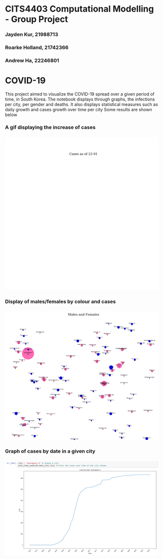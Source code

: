 # CITS4403 Computational Modelling - Group Project
### Jayden Kur, 21988713
### Roarke Holland, 21742366
### Andrew Ha, 22246801
# COVID-19 
This project aimed to visualize the COVID-19 spread over a given period of time, in South Korea.
The notebook displays through graphs, the infections per city, per gender and deaths.
It also displays statistical measures such as daily growth and cases growth over time per city
Some results are shown below
### A gif displaying the increase of cases 
### ![](covid.gif)
### Display of males/females by colour and cases
### ![](males_and_females_cases.png)
### Graph of cases by date in a given city
### ![](cases_by_date.png)
